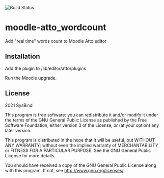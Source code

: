 ![Build Status](https://github.com/SysBind/moodle-atto_wordcount/actions/workflows/ci.yml/badge.svg?branch=main)

# moodle-atto_wordcount

Add "real time" words count to Moodle Atto editor

## Installation ##

Add the plugin to /lib/editor/atto/plugins

Run the Moodle upgrade.

## License ##

2021 SysBind

This program is free software: you can redistribute it and/or modify it under
the terms of the GNU General Public License as published by the Free Software
Foundation, either version 3 of the License, or (at your option) any later
version.

This program is distributed in the hope that it will be useful, but WITHOUT ANY
WARRANTY; without even the implied warranty of MERCHANTABILITY or FITNESS FOR A
PARTICULAR PURPOSE.  See the GNU General Public License for more details.

You should have received a copy of the GNU General Public License along with
this program.  If not, see <http://www.gnu.org/licenses/>.
